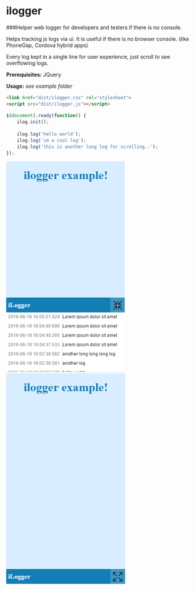 # ilogger
###Helper web logger for developers and testers if there is no console.

Helps tracking js logs via ui. It is useful if there is no browser console. (like PhoneGap, Cordova hybrid apps)

Every log kept in a single line for user experience, just scroll to see overflowing logs.

**Prerequisites:** JQuery

**Usage:** *see example folder*

```html
<link href="dist/ilogger.css" rel="stylesheet">
<script src="dist/ilogger.js"></script>
```

```js
$(document).ready(function() {
	ilog.init();
	
	ilog.log('hello world');
	ilog.log('im a cool log');
	ilog.log('this is another long log for scrolling..');
});
```

![alt tag](https://raw.githubusercontent.com/aecavac/ilogger/master/example/scr/ilogger1.png)
![alt tag](https://raw.githubusercontent.com/aecavac/ilogger/master/example/scr/ilogger2.png)
